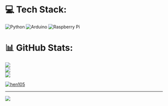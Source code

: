 
# 💻 Tech Stack:
![Python](https://img.shields.io/badge/python-3670A0?style=for-the-badge&logo=python&logoColor=ffdd54) ![Arduino](https://img.shields.io/badge/-Arduino-00979D?style=for-the-badge&logo=Arduino&logoColor=white) ![Raspberry Pi](https://img.shields.io/badge/-RaspberryPi-C51A4A?style=for-the-badge&logo=Raspberry-Pi)
# 📊 GitHub Stats:
![](https://github-readme-stats.vercel.app/api?username=Hen105&theme=dark&hide_border=false&include_all_commits=true&count_private=true)<br/>
![](https://github-readme-streak-stats.herokuapp.com/?user=Hen105&theme=dark&hide_border=false)<br/>
![](https://github-readme-stats.vercel.app/api/top-langs/?username=Hen105&theme=dark&hide_border=false&include_all_commits=true&count_private=true&layout=compact)
<p align="left"> <a href="https://github.com/ryo-ma/github-profile-trophy"><img src="https://github-profile-trophy.vercel.app/?username=hen105" alt="hen105" /></a> </p>


---
[![](https://visitcount.itsvg.in/api?id=Hen105&icon=0&color=0)](https://visitcount.itsvg.in)

<!-- Proudly created with GPRM ( https://gprm.itsvg.in ) -->
